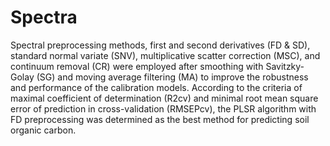 # Spectra
Spectral preprocessing methods, first and second
derivatives (FD & SD), standard normal variate (SNV), multiplicative scatter correction (MSC), and continuum removal (CR) were employed after smoothing with Savitzky-Golay (SG) and moving average filtering (MA) to improve the robustness and performance of the calibration models. According to the criteria of maximal coefficient of determination (R2cv) and minimal root mean square error of prediction in cross-validation (RMSEPcv), the PLSR algorithm with FD preprocessing was determined as the best method for predicting soil organic carbon.